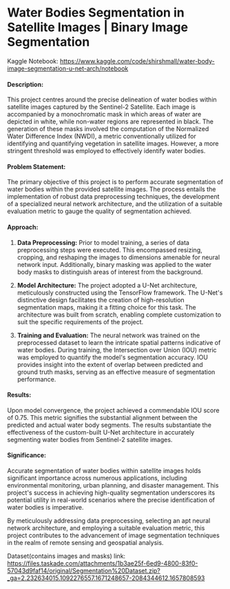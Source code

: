 # Water Bodies Segmentation in Satellite Images  |      Binary Image Segmentation

Kaggle Notebook: https://www.kaggle.com/code/shirshmall/water-body-image-segmentation-u-net-arch/notebook

#### **Description:**
This project centres around the precise delineation of water bodies within satellite images captured by the Sentinel-2 Satellite. Each image is accompanied by a monochromatic mask in which areas of water are depicted in white, while non-water regions are represented in black. The generation of these masks involved the computation of the Normalized Water Difference Index (NWDI), a metric conventionally utilized for identifying and quantifying vegetation in satellite images. However, a more stringent threshold was employed to effectively identify water bodies.

#### **Problem Statement:**
The primary objective of this project is to perform accurate segmentation of water bodies within the provided satellite images. The process entails the implementation of robust data preprocessing techniques, the development of a specialized neural network architecture, and the utilization of a suitable evaluation metric to gauge the quality of segmentation achieved.

#### **Approach:**

1. **Data Preprocessing:** Prior to model training, a series of data preprocessing steps were executed. This encompassed resizing, cropping, and reshaping the images to dimensions amenable for neural network input. Additionally, binary masking was applied to the water body masks to distinguish areas of interest from the background.

2. **Model Architecture:** The project adopted a U-Net architecture, meticulously constructed using the TensorFlow framework. The U-Net's distinctive design facilitates the creation of high-resolution segmentation maps, making it a fitting choice for this task. The architecture was built from scratch, enabling complete customization to suit the specific requirements of the project.

3. **Training and Evaluation:** The neural network was trained on the preprocessed dataset to learn the intricate spatial patterns indicative of water bodies. During training, the Intersection over Union (IOU) metric was employed to quantify the model's segmentation accuracy. IOU provides insight into the extent of overlap between predicted and ground truth masks, serving as an effective measure of segmentation performance.

#### **Results:**

Upon model convergence, the project achieved a commendable IOU score of 0.75. This metric signifies the substantial alignment between the predicted and actual water body segments. The results substantiate the effectiveness of the custom-built U-Net architecture in accurately segmenting water bodies from Sentinel-2 satellite images.

#### **Significance:**

Accurate segmentation of water bodies within satellite images holds significant importance across numerous applications, including environmental monitoring, urban planning, and disaster management. This project's success in achieving high-quality segmentation underscores its potential utility in real-world scenarios where the precise identification of water bodies is imperative.

By meticulously addressing data preprocessing, selecting an apt neural network architecture, and employing a suitable evaluation metric, this project contributes to the advancement of image segmentation techniques in the realm of remote sensing and geospatial analysis.

Dataset(contains images and masks) link: https://files.taskade.com/attachments/1b3ae25f-6ed9-4800-83f0-57043d9faf14/original/Segmentation%20Dataset.zip?_ga=2.232634015.1092276557.1671248657-2084344612.1657808593
